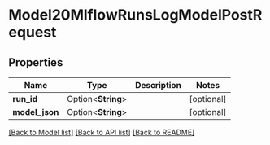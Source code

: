 # Model20MlflowRunsLogModelPostRequest

## Properties

Name | Type | Description | Notes
------------ | ------------- | ------------- | -------------
**run_id** | Option<**String**> |  | [optional]
**model_json** | Option<**String**> |  | [optional]

[[Back to Model list]](../README.md#documentation-for-models) [[Back to API list]](../README.md#documentation-for-api-endpoints) [[Back to README]](../README.md)


